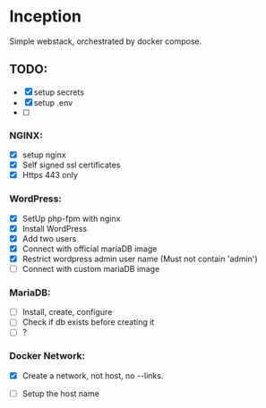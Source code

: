 # Inception
Simple webstack, orchestrated by docker compose.

## TODO:
- [X] setup secrets
- [X] setup .env
- [ ]

### NGINX:
- [x] setup nginx
- [x] Self signed ssl certificates
- [x] Https 443 only

### WordPress:
- [X] SetUp php-fpm with nginx
- [X] Install WordPress
- [X] Add two users
- [X] Connect with official mariaDB image
- [X] Restrict wordpress admin user name (Must not contain 'admin')
- [ ] Connect with custom mariaDB image

### MariaDB:
- [ ] Install, create, configure
- [ ] Check if db exists before creating it
- [ ] ?

### Docker Network:
- [X] Create a network, not host, no --links.
- [ ] Setup the host name

